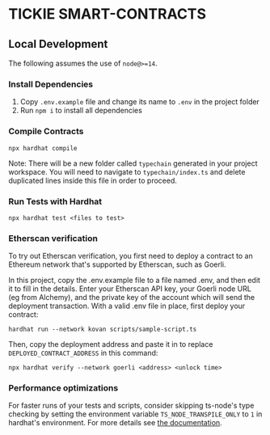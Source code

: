 # TICKIE SMART-CONTRACTS

**<description>**

## Local Development

The following assumes the use of `node@>=14`.

### Install Dependencies

1.  Copy `.env.example` file and change its name to `.env` in the project folder
2.  Run `npm i` to install all dependencies

### Compile Contracts

`npx hardhat compile`

Note: There will be a new folder called `typechain` generated in your project workspace. You will need to navigate to `typechain/index.ts` and delete duplicated lines inside this file in order to proceed.

### Run Tests with Hardhat

`npx hardhat test <files to test>`

### Etherscan verification

To try out Etherscan verification, you first need to deploy a contract to an Ethereum network that's supported by Etherscan, such as Goerli.

In this project, copy the .env.example file to a file named .env, and then edit it to fill in the details. Enter your Etherscan API key, your Goerli node URL (eg from Alchemy), and the private key of the account which will send the deployment transaction. With a valid .env file in place, first deploy your contract:

```shell
hardhat run --network kovan scripts/sample-script.ts
```

Then, copy the deployment address and paste it in to replace `DEPLOYED_CONTRACT_ADDRESS` in this command:

```shell
npx hardhat verify --network goerli <address> <unlock time>
```

### Performance optimizations

For faster runs of your tests and scripts, consider skipping ts-node's type checking by setting the environment variable `TS_NODE_TRANSPILE_ONLY` to `1` in hardhat's environment. For more details see [the documentation](https://hardhat.org/guides/typescript.html#performance-optimizations).
